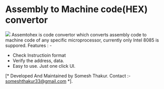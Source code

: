 # Assembly to Machine code(HEX) convertor

![](http://i.imgur.com/50xaQGw.png)
Assemtohex is code convertor which converts assembly code to machine code of any specific microprocessor, currently only Intel 8085 is suppored.
Features : -
  - Check Instructioin format
  - Verify the address, data.
  - Easy to use. Just one click UI.

[* Developed And Maintained by Somesh Thakur. Contact :- someshthakur33@gmail.com *].
